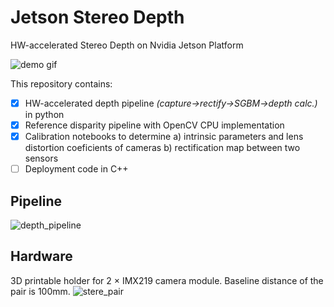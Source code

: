 # Jetson Stereo Depth

HW-accelerated Stereo Depth on Nvidia Jetson Platform

![demo gif](docs/output_disp_rgb_hstack.gif)


This repository contains:

- [x] HW-accelerated depth pipeline _(capture->rectify->SGBM->depth calc.)_ in python
- [x] Reference disparity pipeline with OpenCV CPU implementation
- [x] Calibration notebooks to determine a) intrinsic parameters and lens distortion coeficients of cameras b) rectification map between two sensors 
- [ ] Deployment code in C++

## Pipeline 
![depth_pipeline](https://user-images.githubusercontent.com/26127866/136469605-e870fe16-9e91-4a8c-82f9-f126b3d5d64a.png)


## Hardware

3D printable holder for 2 × IMX219 camera module. Baseline distance of the pair is 100mm.
![stere_pair](https://user-images.githubusercontent.com/26127866/136617929-e856610c-76fe-4e02-a634-4d3fe37d1f12.png)
